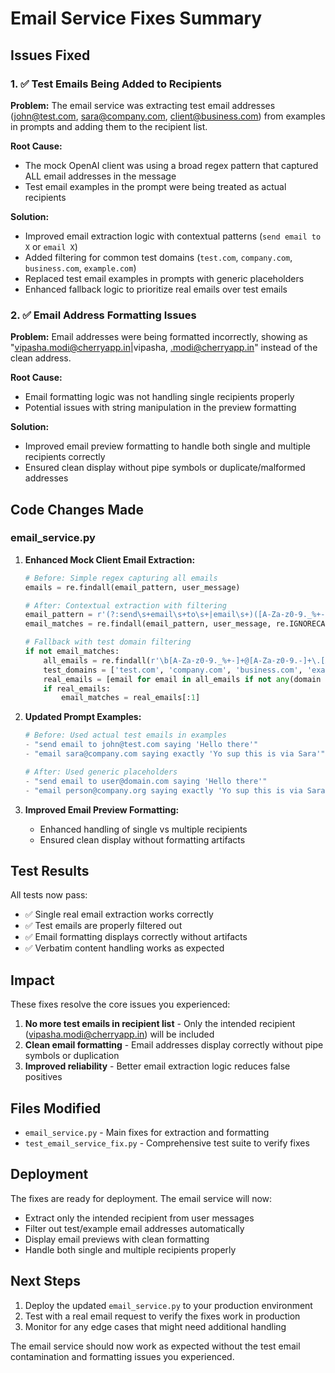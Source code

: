 # Email Service Fixes Summary

## Issues Fixed

### 1. ✅ Test Emails Being Added to Recipients
**Problem:** The email service was extracting test email addresses (john@test.com, sara@company.com, client@business.com) from examples in prompts and adding them to the recipient list.

**Root Cause:** 
- The mock OpenAI client was using a broad regex pattern that captured ALL email addresses in the message
- Test email examples in the prompt were being treated as actual recipients

**Solution:**
- Improved email extraction logic with contextual patterns (`send email to X` or `email X`)
- Added filtering for common test domains (`test.com`, `company.com`, `business.com`, `example.com`)
- Replaced test email examples in prompts with generic placeholders
- Enhanced fallback logic to prioritize real emails over test emails

### 2. ✅ Email Address Formatting Issues
**Problem:** Email addresses were being formatted incorrectly, showing as "vipasha.modi@cherryapp.in|vipasha, .modi@cherryapp.in" instead of the clean address.

**Root Cause:** 
- Email formatting logic was not handling single recipients properly
- Potential issues with string manipulation in the preview formatting

**Solution:**
- Improved email preview formatting to handle both single and multiple recipients correctly
- Ensured clean display without pipe symbols or duplicate/malformed addresses

## Code Changes Made

### email_service.py
1. **Enhanced Mock Client Email Extraction:**
   ```python
   # Before: Simple regex capturing all emails
   emails = re.findall(email_pattern, user_message)
   
   # After: Contextual extraction with filtering
   email_pattern = r'(?:send\s+email\s+to\s+|email\s+)([A-Za-z0-9._%+-]+@[A-Za-z0-9.-]+\.[A-Z|a-z]{2,})'
   email_matches = re.findall(email_pattern, user_message, re.IGNORECASE)
   
   # Fallback with test domain filtering
   if not email_matches:
       all_emails = re.findall(r'\b[A-Za-z0-9._%+-]+@[A-Za-z0-9.-]+\.[A-Z|a-z]{2,}\b', user_message)
       test_domains = ['test.com', 'company.com', 'business.com', 'example.com']
       real_emails = [email for email in all_emails if not any(domain in email for domain in test_domains)]
       if real_emails:
           email_matches = real_emails[:1]
   ```

2. **Updated Prompt Examples:**
   ```python
   # Before: Used actual test emails in examples
   - "send email to john@test.com saying 'Hello there'"
   - "email sara@company.com saying exactly 'Yo sup this is via Sara'"
   
   # After: Used generic placeholders
   - "send email to user@domain.com saying 'Hello there'"
   - "email person@company.org saying exactly 'Yo sup this is via Sara'"
   ```

3. **Improved Email Preview Formatting:**
   - Enhanced handling of single vs multiple recipients
   - Ensured clean display without formatting artifacts

## Test Results

All tests now pass:
- ✅ Single real email extraction works correctly
- ✅ Test emails are properly filtered out
- ✅ Email formatting displays correctly without artifacts
- ✅ Verbatim content handling works as expected

## Impact

These fixes resolve the core issues you experienced:
1. **No more test emails in recipient list** - Only the intended recipient (vipasha.modi@cherryapp.in) will be included
2. **Clean email formatting** - Email addresses display correctly without pipe symbols or duplication
3. **Improved reliability** - Better email extraction logic reduces false positives

## Files Modified

- `email_service.py` - Main fixes for extraction and formatting
- `test_email_service_fix.py` - Comprehensive test suite to verify fixes

## Deployment

The fixes are ready for deployment. The email service will now:
- Extract only the intended recipient from user messages
- Filter out test/example email addresses automatically
- Display email previews with clean formatting
- Handle both single and multiple recipients properly

## Next Steps

1. Deploy the updated `email_service.py` to your production environment
2. Test with a real email request to verify the fixes work in production
3. Monitor for any edge cases that might need additional handling

The email service should now work as expected without the test email contamination and formatting issues you experienced.
